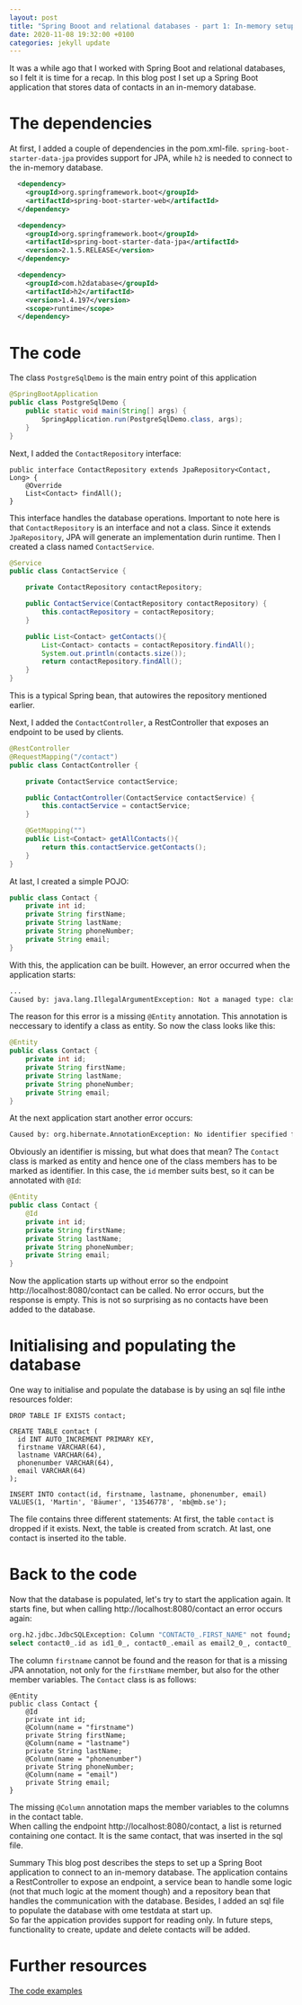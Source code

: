 ```yaml
---
layout: post
title: "Spring Booot and relational databases - part 1: In-memory setup"
date: 2020-11-08 19:32:00 +0100
categories: jekyll update
---
```


It was a while ago that I worked with Spring Boot and relational databases, so I felt it is time for a recap.
In this blog post I set up a Spring Boot application that stores data of contacts in an in-memory database.<br/>


# The dependencies
At first, I added a couple of dependencies in the pom.xml-file. `spring-boot-starter-data-jpa` provides support for JPA, while `h2` is needed to connect to the in-memory database.

```xml
  <dependency>
    <groupId>org.springframework.boot</groupId>
    <artifactId>spring-boot-starter-web</artifactId>
  </dependency>

  <dependency>
    <groupId>org.springframework.boot</groupId>
    <artifactId>spring-boot-starter-data-jpa</artifactId>
    <version>2.1.5.RELEASE</version>
  </dependency>

  <dependency>
    <groupId>com.h2database</groupId>
    <artifactId>h2</artifactId>
    <version>1.4.197</version>
    <scope>runtime</scope>
  </dependency>
```

# The code

The class `PostgreSqlDemo` is the main entry point of this application
```java
@SpringBootApplication
public class PostgreSqlDemo {
    public static void main(String[] args) {
        SpringApplication.run(PostgreSqlDemo.class, args);
    }
}
``` 
Next, I added the `ContactRepository` interface:
```
public interface ContactRepository extends JpaRepository<Contact, Long> {
    @Override
    List<Contact> findAll();
}
```
This interface handles the database operations. Important to note here is that `ContactRepository` is an interface and not a class. Since it extends `JpaRepository`, JPA will generate an implementation
durin runtime.
Then I created a class named `ContactService`.
```java
@Service
public class ContactService {

    private ContactRepository contactRepository;

    public ContactService(ContactRepository contactRepository) {
        this.contactRepository = contactRepository;
    }

    public List<Contact> getContacts(){
        List<Contact> contacts = contactRepository.findAll();
        System.out.println(contacts.size());
        return contactRepository.findAll();
    }
}
```
This is a typical Spring bean, that autowires the repository mentioned earlier.

Next, I added the `ContactController`, a RestController that exposes an endpoint to be used by clients.
```java
@RestController
@RequestMapping("/contact")
public class ContactController {

    private ContactService contactService;

    public ContactController(ContactService contactService) {
        this.contactService = contactService;
    }

    @GetMapping("")
    public List<Contact> getAllContacts(){
        return this.contactService.getContacts();
    }
}
```
At last, I created a simple POJO:
```java
public class Contact {
    private int id;
    private String firstName;
    private String lastName;
    private String phoneNumber;
    private String email;
}
```
With this, the application can be built. However, an error occurred when the application starts:
```bash
...
Caused by: java.lang.IllegalArgumentException: Not a managed type: class se.maeumer.springbootlab.postgresql.part1.Contact
```
The reason for this error is a missing `@Entity` annotation. This annotation is neccessary to identify a class as entity.
So now the class looks like this:
```java
@Entity
public class Contact {
    private int id;
    private String firstName;
    private String lastName;
    private String phoneNumber;
    private String email;
}
```
At the next application start another error occurs:
```bash
Caused by: org.hibernate.AnnotationException: No identifier specified for entity: se.maeumer.springbootlab.postgresql.part1.Contact
```
Obviously an identifier is missing, but what does that mean? The `Contact` class is marked as entity and hence one of the class members has to be marked as identifier.
In this case, the `id` member suits best, so it can be annotated with `@Id`:

```java
@Entity
public class Contact {
    @Id
    private int id;
    private String firstName;
    private String lastName;
    private String phoneNumber;
    private String email;
}
```

Now the application starts up without error so the endpoint http://localhost:8080/contact can be called. No error occurs, but the response is empty. 
This is not so surprising as no contacts have been added to the database.

# Initialising and populating the database
One way to initialise and populate the database is by using an sql file inthe resources folder:
```
DROP TABLE IF EXISTS contact;

CREATE TABLE contact (
  id INT AUTO_INCREMENT PRIMARY KEY,
  firstname VARCHAR(64),
  lastname VARCHAR(64),
  phonenumber VARCHAR(64),
  email VARCHAR(64)
);

INSERT INTO contact(id, firstname, lastname, phonenumber, email) VALUES(1, 'Martin', 'Bäumer', '13546778', 'mb@mb.se');
```
The file contains three different statements: At first, the table `contact` is dropped if it exists. Next, the table is created from scratch. At last, one contact is inserted ito the table.

# Back to the code
Now that the database is populated, let's try to start the application again. It starts fine, but when calling http://localhost:8080/contact an error occurs again:
```bash
org.h2.jdbc.JdbcSQLException: Column "CONTACT0_.FIRST_NAME" not found; SQL statement:
select contact0_.id as id1_0_, contact0_.email as email2_0_, contact0_.first_name as first_na3_0_, contact0_.last_name as last_nam4_0_, contact0_.phone_number as phone_nu5_0_ from contact contact0_ [42122-197]

```
The column `firstname` cannot be found and the reason for that is a missing JPA annotation, not only for the `firstName` member, but also for the other member variables.
The `Contact` class is as follows: 
```
@Entity
public class Contact {
    @Id
    private int id;
    @Column(name = "firstname")
    private String firstName;
    @Column(name = "lastname")
    private String lastName;
    @Column(name = "phonenumber")
    private String phoneNumber;
    @Column(name = "email")
    private String email;
}
```
The missing `@Column` annotation maps the member variables to the columns in the contact table.
<br>
When calling the endpoint http://localhost:8080/contact, a list is returned containing one contact. It is the same contact, that was inserted in the sql file.

Summary
This blog post describes the steps to set up a Spring Boot application to connect to an in-memory database. The application contains a RestController to expose an endpoint, a service bean to handle some logic (not that much logic at the moment though) and a repository bean that handles the communication with the database. Besides, I added an sql file to populate the database with ome testdata at start up. <br>
So far the appication provides support for reading only. In future steps, functionality to create, update and delete contacts will be added.

# Further resources
[The code examples](https://github.com/mbaeumer/python-challenge/tree/master/numpy-examples)
